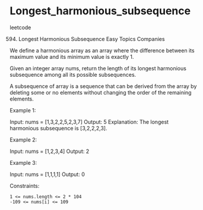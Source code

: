 # Longest_harmonious_subsequence
leetcode

594. Longest Harmonious Subsequence
Easy
Topics
Companies

We define a harmonious array as an array where the difference between its maximum value and its minimum value is exactly 1.

Given an integer array nums, return the length of its longest harmonious subsequence among all its possible subsequences.

A subsequence of array is a sequence that can be derived from the array by deleting some or no elements without changing the order of the remaining elements.

 

Example 1:

Input: nums = [1,3,2,2,5,2,3,7]
Output: 5
Explanation: The longest harmonious subsequence is [3,2,2,2,3].

Example 2:

Input: nums = [1,2,3,4]
Output: 2

Example 3:

Input: nums = [1,1,1,1]
Output: 0

 

Constraints:

    1 <= nums.length <= 2 * 104
    -109 <= nums[i] <= 109
